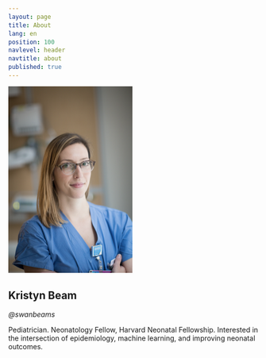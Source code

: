 ```yaml
---
layout: page
title: About
lang: en
position: 100
navlevel: header
navtitle: about
published: true
---
```


<img src="KBeam%20GitHub%20Headshot.png" width="250">

## Kristyn Beam
*@swanbeams*

Pediatrician.
Neonatology Fellow, Harvard Neonatal Fellowship.
Interested in the intersection of epidemiology, machine learning, and improving neonatal outcomes.
